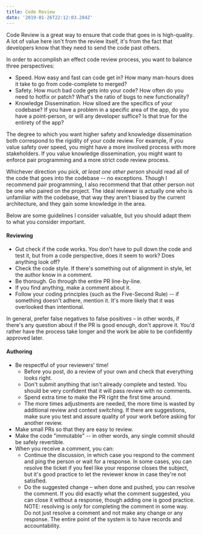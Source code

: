 ```yaml
---
title: Code Review
date: '2019-01-26T22:12:03.284Z'
---
```


Code Review is a great way to ensure that code that goes in is high-quality. A lot of value here isn't from the review itself, it's from the fact that developers know that they need to send the code past others.

In order to accomplish an effect code review process, you want to balance three perspectives:
- Speed. How easy and fast can code get in? How many man-hours does it take to go from code-complete to merged?
- Safety. How much bad code gets into your code? How often do you need to hotfix or patch? What's the ratio of bugs to new functionality?
- Knowledge Dissemination. How siloed are the specifics of your codebase? If you have a problem in a specific area of the app, do you have a point-person, or will any developer suffice? Is that true for the entirety of the app?

The degree to which you want higher safety and knowledge dissemination both correspond to the rigidity of your code review. For example, if you value safety over speed, you might have a more involved process with more stakeholders. If you value knowledge dissemination, you might want to enforce pair programming and a more strict code review process.

Whichever direction you pick, _at least one other person_ should read all of the code that goes into the codebase -- no exceptions. Though I recommend pair programming, I also recommend that that other person not be one who paired on the project. The ideal reviewer is actually one who is unfamiliar with the codebase, that way they aren't biased by the current architecture, and they gain some knowledge in the area.

Below are some guidelines I consider valuable, but you should adapt them to what you consider important.

#### Reviewing
- Gut check if the code works. You don't have to pull down the code and test it, but from a code perspective, does it seem to work? Does anything look off?
- Check the code style. If there's something out of alignment in style, let the author know in a comment.
- Be thorough. Go through the entire PR line-by-line.
- If you find anything, make a comment about it.
- Follow your coding principles (such as the Five-Second Rule) -- if something doesn't adhere, mention it. It's more likely that it was overlooked than intentional.

In general, prefer false negatives to false positives – in other words, if there's any question about if the PR is good enough, don't approve it. You'd rather have the process take longer and the work be able to be confidently approved later.

#### Authoring
- Be respectful of your reviewers' time!
    - Before you post, do a review of your own and check that everything looks right.
    - Don't submit anything that isn't already complete and tested. You should be very confident that it will pass review with no comments.
    - Spend extra time to make the PR right the first time around.
    - The more times adjustments are needed, the more time is wasted by additional review and context switching. If there are suggestions, make sure you test and assure quality of your work before asking for another review.
- Make small PRs so that they are easy to review.
- Make the code "immutable" -- in other words, any single commit should be safely revertible.
- When you receive a comment, you can:
    - Continue the discussion, in which case you respond to the comment and ping the person or wait for a response. In some cases, you can resolve the ticket if you feel like your response closes the subject, but it's good practice to let the reviewer know in case they're not satisfied.
    - Do the suggested change – when done and pushed, you can resolve the comment. If you did exactly what the comment suggested, you can close it without a response, though adding one is good practice. NOTE: resolving is _only_ for completing the comment in some way. Do not just resolve a comment and not make any change or any response. The entire point of the system is to have records and accountability.
